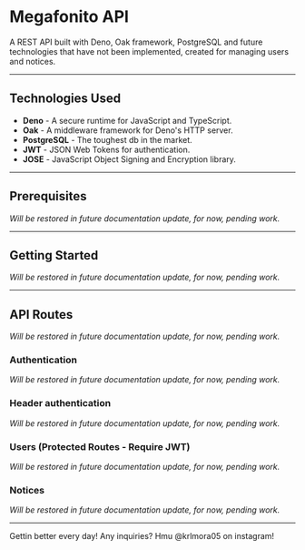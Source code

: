 # Megafonito API

A REST API built with Deno, Oak framework, PostgreSQL and future technologies that have not been implemented, created for managing users and notices.

---

## Technologies Used

- **Deno** - A secure runtime for JavaScript and TypeScript.
- **Oak** - A middleware framework for Deno's HTTP server.
- **PostgreSQL** - The toughest db in the market.
- **JWT** - JSON Web Tokens for authentication.
- **JOSE** - JavaScript Object Signing and Encryption library.

---

## Prerequisites

_Will be restored in future documentation update, for now, pending work._

---

## Getting Started

_Will be restored in future documentation update, for now, pending work._

---

## API Routes

_Will be restored in future documentation update, for now, pending work._

### Authentication

_Will be restored in future documentation update, for now, pending work._

### Header authentication

_Will be restored in future documentation update, for now, pending work._

### Users (Protected Routes - Require JWT)

_Will be restored in future documentation update, for now, pending work._

### Notices

_Will be restored in future documentation update, for now, pending work._

---

Gettin better every day!
Any inquiries? Hmu @krlmora05 on instagram!
